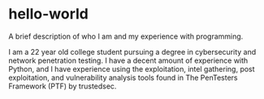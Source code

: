 # hello-world

A brief description of who I am and my experience with programming.

I am a 22 year old college student pursuing a degree in cybersecurity and network penetration testing. 
I have a decent amount of experience with Python, and I have experience using the exploitation, intel gathering, post exploitation, and vulnerability analysis tools found in The PenTesters Framework (PTF) by trustedsec.
